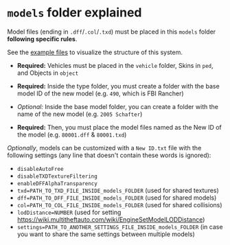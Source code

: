 # `models` folder explained

Model files (ending in `.dff`/`.col`/`.txd`) must be placed in this `models` folder **following specific rules**.

See the [example files](/newmodels_azul/models/) to visualize the structure of this system.

- **Required:** Vehicles must be placed in the `vehicle` folder, Skins in `ped`, and Objects in `object`

- **Required:** Inside the type folder, you must create a folder with the base model ID of the new model (e.g. `490`, which is FBI Rancher)

- *Optional:* Inside the base model folder, you can create a folder with the name of the new model (e.g. `2005 Schafter`)

- **Required:** Then, you must place the model files named as the New ID of the model (e.g. `80001.dff` & `80001.txd`)


*Optionally*, models can be customized with a `New ID.txt` file with the following settings (any line that doesn't contain these words is ignored):

  - `disableAutoFree`
  - `disableTXDTextureFiltering`
  - `enableDFFAlphaTransparency`
  - `txd=PATH_TO_TXD_FILE_INSIDE_models_FOLDER` (used for shared textures)
  - `dff=PATH_TO_DFF_FILE_INSIDE_models_FOLDER` (used for shared models)
  - `col=PATH_TO_COL_FILE_INSIDE_models_FOLDER` (used for shared collisions)
  - `lodDistance=NUMBER` (used for setting https://wiki.multitheftauto.com/wiki/EngineSetModelLODDistance)
  - `settings=PATH_TO_ANOTHER_SETTINGS_FILE_INSIDE_models_FOLDER` (in case you want to share the same settings between multiple models)
